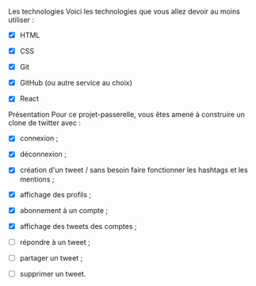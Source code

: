 Les technologies
Voici les technologies que vous allez devoir au moins utiliser :

- [x] HTML
- [x] CSS
- [x] Git
- [x] GitHub (ou autre service au choix)
- [x] React




Présentation
Pour ce projet-passerelle, vous êtes amené à construire un clone de twitter avec :

- [x] connexion ;
- [x] déconnexion ;
- [x] création d'un tweet / sans besoin faire fonctionner les hashtags et les mentions ;
- [x] affichage des profils ;
- [x] abonnement à un compte ;
- [x] affichage des tweets des comptes ;
- [ ] répondre à un tweet ;
- [ ] partager un tweet ;
- [ ] supprimer un tweet.


